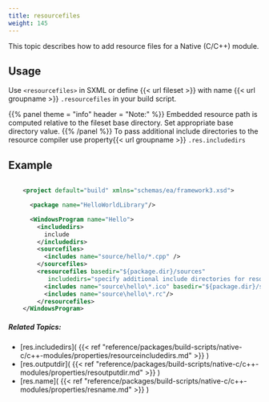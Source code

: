 ```yaml
---
title: resourcefiles
weight: 145
---
```


This topic describes how to add resource files for a Native (C/C++) module.

## Usage ##

Use `<resourcefiles>`  in SXML or define {{< url fileset >}} with name {{< url groupname >}} `.resourcefiles` in your build script.


{{% panel theme = "info" header = "Note:" %}}
Embedded resource path is computed relative to the fileset base directory. Set appropriate base directory value.
{{% /panel %}}
To pass additional include directories to the resource compiler use property{{< url groupname >}} `.res.includedirs` 

## Example ##


```xml

    <project default="build" xmlns="schemas/ea/framework3.xsd">

      <package name="HelloWorldLibrary"/>

      <WindowsProgram name="Hello">
        <includedirs>
          include
        </includedirs>
        <sourcefiles>
          <includes name="source/hello/*.cpp" />
        </sourcefiles>
        <resourcefiles basedir="${package.dir}/sources"
           includedirs="specify additional include directories for resource compiler">
          <includes name="source\hello\*.ico" basedir="${package.dir}/sources/hello"/>
          <includes name="source\hello\*.rc"/>
        </resourcefiles>
    </WindowsProgram>

```

##### Related Topics: #####
-  [res.includedirs]( {{< ref "reference/packages/build-scripts/native-c/c++-modules/properties/resourceincludedirs.md" >}} ) 
-  [res.outputdir]( {{< ref "reference/packages/build-scripts/native-c/c++-modules/properties/resoutputdir.md" >}} ) 
-  [res.name]( {{< ref "reference/packages/build-scripts/native-c/c++-modules/properties/resname.md" >}} ) 
